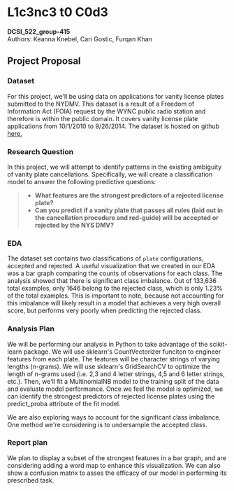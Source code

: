 # L1c3nc3 t0 C0d3  
**DCSI_522_group-415**  
Authors: Keanna Knebel, Cari Gostic, Furqan Khan

## Project Proposal

### Dataset  
For this project, we'll be using data on applications for vanity license plates submitted to the NYDMV. This dataset is a result of a Freedom of Information Act (FOIA) request by the WYNC public radio station and therefore is within the public domain.  It covers vanity license plate applications from 10/1/2010 to 9/26/2014. The dataset is hosted on github [here.](https://github.com/datanews/license-plates)  

### Research Question  
In this project, we will attempt to identify patterns in the existing ambiguity of vanity plate cancellations. Specifically, we will create a classification model to answer the following predictive questions:
>- **What features are the strongest predictors of a rejected license plate?**
>- **Can you predict if a vanity plate that passes all rules (laid out in the cancellation procedure and red-guide) will be accepted or rejected by the NYS DMV?**

### EDA
The dataset set contains two classifications of `plate` configurations, accepted and rejected. A useful visualization that we created in our EDA was a bar graph comparing the counts of observations for each class. The analysis showed that there is significant class imbalance. Out of 133,636 total examples, only 1646 belong to the rejected class, which is only 1.23% of the total examples. This is important to note, because not accounting for this imbalance will likely result in a model that achieves a very high overall score, but performs very poorly when predicting the rejected class.  

### Analysis Plan  
We will be performing our analysis in Python to take advantage of the scikit-learn package. We will use sklearn's CountVectorizer funciton to engineer features from each plate. The features will be character strings of varying lengths (n-grams). We will use sklearn's GridSearchCV to optimize the length of n-grams used (i.e. 2,3 and 4 letter strings, 4,5 and 6 letter strings, etc.). Then, we'll fit a MultinomialNB model to the training split of the data and evaluate model performance. Once we feel the model is optimized, we can identify the strongest predictors of rejected license plates using the predict_proba attribute of the fit model.

We are also exploring ways to account for the significant class imbalance. One method we're considering is to undersample the accepted class.

### Report plan
We plan to display a subset of the strongest features in a bar graph, and are considering adding a word map to enhance this visualization. We can also show a confusion matrix to asses the efficacy of our model in performing its prescribed task.
